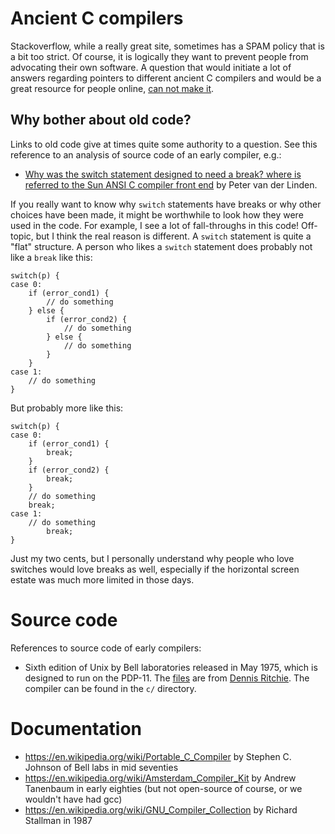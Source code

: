 # Ancient C compilers

Stackoverflow, while a really great site, sometimes has a SPAM policy that is a bit too strict. Of course, it is logically they want to prevent people from advocating their own software. A question that would initiate a lot of answers regarding pointers to different ancient C compilers and would be a great resource for people online, [can not make it](https://stackoverflow.com/questions/25266909/where-is-the-source-code-for-the-earliest-c-compilers).

## Why bother about old code?

Links to old code give at times quite some authority to a question. See this reference to an analysis of source code of an early compiler, e.g.:

* [Why was the switch statement designed to need a break? where is referred to the Sun ANSI C compiler front end](https://stackoverflow.com/questions/252489/why-was-the-switch-statement-designed-to-need-a-break) by Peter van der Linden.

If you really want to know why `switch` statements have breaks or why other choices have been made, it might be worthwhile to look how they were used in the code. For example, I see a lot of fall-throughs in this code! Off-topic, but I think the real reason is different. A `switch` statement is quite a "flat" structure. A person who likes a `switch` statement does probably not like a `break` like this:

	switch(p) {
	case 0: 
		if (error_cond1) {
			// do something
		} else {
			if (error_cond2) {
				// do something
			} else {
				// do something
			}
		}
	case 1:
		// do something
	}

But probably more like this:

	switch(p) {
	case 0:
		if (error_cond1) {
			break;
		} 
		if (error_cond2) {
			break;
		} 
		// do something
		break;
	case 1:
		// do something
    		break;	
	}

Just my two cents, but I personally understand why people who love switches would love breaks as well, especially if the horizontal screen estate was much more limited in those days.


# Source code

References to source code of early compilers:

* Sixth edition of Unix by Bell laboratories released in May 1975, which is designed to run on the PDP-11. The [files](http://minnie.tuhs.org/Archive/PDP-11/Distributions/research/Dennis_v6/) are from [Dennis Ritchie](https://en.wikipedia.org/wiki/Dennis_Ritchie). The compiler can be found in the `c/` directory.



# Documentation

* https://en.wikipedia.org/wiki/Portable_C_Compiler by Stephen C. Johnson of Bell labs in mid seventies
* https://en.wikipedia.org/wiki/Amsterdam_Compiler_Kit by Andrew Tanenbaum in early eighties (but not open-source of course, or we wouldn't have had gcc)
* https://en.wikipedia.org/wiki/GNU_Compiler_Collection by Richard Stallman in 1987

